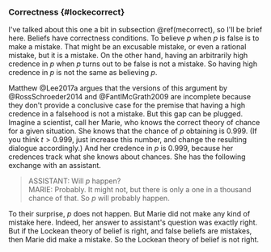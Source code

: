 ### Correctness {#lockecorrect}

I've talked about this one a bit in subsection \@ref(mecorrect), so I'll be brief here. Beliefs have correctness conditions. To believe $p$ when $p$ is false is to make a mistake. That might be an excusable mistake, or even a rational mistake, but it is a mistake. On the other hand, having an arbitrarily high credence in $p$ when $p$ turns out to be false is not a mistake. So having high credence in $p$ is not the same as believing $p$.

Matthew @Lee2017a argues that the versions of this argument by @RossSchroeder2014 and @FantlMcGrath2009 are incomplete because they don't provide a conclusive case for the premise that having a high credence in a falsehood is not a mistake. But this gap can be plugged. Imagine a scientist, call her Marie, who knows the correct theory of chance for a given situation. She knows that the chance of $p$ obtaining is 0.999. (If you think $t > 0.999$, just increase this number, and change the resulting dialogue accordingly.) And her credence in $p$ is 0.999, because her credences track what she knows about chances. She has the following exchange with an assistant.

> ASSISTANT: Will $p$ happen?    
> MARIE: Probably. It might not, but there is only a one in a thousand chance of that. So $p$ will probably happen.

To their surprise, $p$ does not happen. But Marie did not make any kind of mistake here. Indeed, her answer to assistant's question was exactly right. But if the Lockean theory of belief is right, and false beliefs are mistakes, then Marie did make a mistake. So the Lockean theory of belief is not right.
